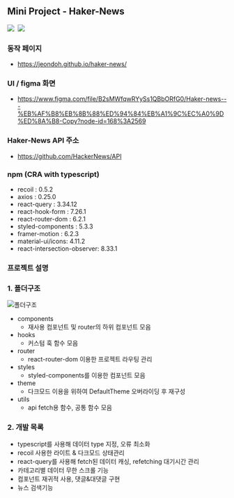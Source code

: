 ## Mini Project - Haker-News

<img src="https://img.shields.io/badge/-React 17.0.2-61DAFB?style=plastic&logo=React&logoColor=white"/>&nbsp;
<img src="https://img.shields.io/badge/-typescript 4.5.5-3178C6?style=plastic&logo=Typescript&logoColor=white"/>

### 동작 페이지
- https://jeondoh.github.io/haker-news/

### UI / figma 화면
- https://www.figma.com/file/B2sMWfqwRYySs1QBbORfG0/Haker-news---%EB%AF%B8%EB%8B%88%ED%94%84%EB%A1%9C%EC%A0%9D%ED%8A%B8-Copy?node-id=168%3A2569

### Haker-News API 주소
- https://github.com/HackerNews/API

### npm (CRA with typescript)
- recoil : 0.5.2
- axios : 0.25.0
- react-query : 3.34.12
- react-hook-form : 7.26.1
- react-router-dom : 6.2.1
- styled-components : 5.3.3
- framer-motion : 6.2.3
- material-ui/icons: 4.11.2
- react-intersection-observer: 8.33.1

### 프로젝트 설명
### 1. 폴더구조

![폴더구조](https://user-images.githubusercontent.com/41669026/158403128-f298702f-0654-43bf-afc9-c34f10186ef7.PNG)
  - components
    - 재사용 컴포넌트 및 router의 하위 컴포넌트 모음
  - hooks
    - 커스텀 훅 함수 모음
  - router
    - react-router-dom 이용한 프로젝트 라우팅 관리
  - styles
    - styled-components를 이용한 컴포넌트 모음
  - theme
    - 다크모드 이용을 위하여 DefaultTheme 오버라이딩 후 재구성
  - utils
    - api fetch용 함수, 공통 함수 모음
    
### 2. 개발 목록
  - typescript를 사용해 데이터 type 지정, 오류 최소화 
  - recoil 사용한 라이트 & 다크모드 상태관리
  - react-query를 사용해 fetch된 데이터 캐싱, refetching 대기시간 관리
  - 카테고리별 데이터 무한 스크롤 기능
  - 컴포넌트 재귀적 사용, 댓글&대댓글 구현
  - 뉴스 검색기능
